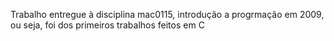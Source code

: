 Trabalho entregue à disciplina mac0115, introdução a progrmação em 2009, ou seja, foi dos primeiros trabalhos feitos em C

